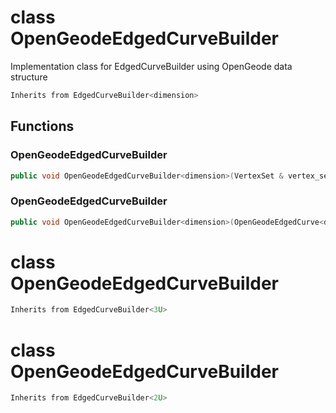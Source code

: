 # class OpenGeodeEdgedCurveBuilder


 Implementation class for EdgedCurveBuilder using OpenGeode data structure



```cpp
Inherits from EdgedCurveBuilder<dimension>
```



## Functions

### OpenGeodeEdgedCurveBuilder

```cpp
public void OpenGeodeEdgedCurveBuilder<dimension>(VertexSet & vertex_set, MeshBuilderFactoryKey )
```


### OpenGeodeEdgedCurveBuilder

```cpp
public void OpenGeodeEdgedCurveBuilder<dimension>(OpenGeodeEdgedCurve<dimension> & mesh)
```




# class OpenGeodeEdgedCurveBuilder


```cpp
Inherits from EdgedCurveBuilder<3U>
```



# class OpenGeodeEdgedCurveBuilder


```cpp
Inherits from EdgedCurveBuilder<2U>
```




